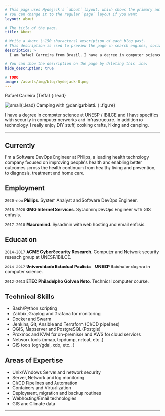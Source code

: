 ```yaml
---
# This page uses Hydejack's `about` layout, which shows the primary author's picture and about text at the top.
# You can change it to the regular `page` layout if you want.
layout: about

# The title of the page.
title: About

# Write a short (~150 characters) description of each blog post.
# This description is used to preview the page on search engines, social media, etc.
description: >
  I am Rafael Carreira from Brazil. I have a degree in computer science at UNESP / IBILCE and I have specifics with security in computer networks and infrastructure. In addition to technology, I really enjoy DIY stuff, cooking crafts, hiking and camping.

# You can show the description on the page by deleting this line:
hide_description: true

# TODO
image: /assets/img/blog/hydejack-8.png
---
```


Rafael Carreira (Teffa)
{:.lead}

![small](https://drive.google.com/uc?export=view&id=16htl1OIvwGGXxRYbk6YsunG0PnqUZG4Z){:.lead}
Camping with @danigarbiatti.
{:.figure}

I have a degree in computer science at UNESP / IBILCE and I have specifics with security in computer networks and infrastructure. In addition to technology, I really enjoy DIY stuff, cooking crafts, hiking and camping.

* * *

## Currently

I'm a Software DevOps Engineer at Philips, a leading health technology company focused on improving people's health and enabling better outcomes across the health continuum from healthy living and prevention, to diagnosis, treatment and home care.

## Employment

`2020-now`
__Philips__. System Analyst and Software DevOps Engineer.

`2018-2020`
__GMG Internet Services__. Sysadmin/DevOps Engineer with GIS enfasis.

`2017-2018`
__Macromind__. Sysadmin with web hosting and email enfasis.

## Education

`2014-2017`
__ACME CyberSecurity Research__. Computer and Network security reseach group at UNESP/IBILCE.

`2014-2017`
__Universidade Estadual Paulista - UNESP__ Baichalor degree in computer science.

`2012-2013`
__ETEC Philadelpho Golvea Neto__. Technical computer course.

## Technical Skills

 * Bash/Python scripting
 * Zabbix, Graylog and Grafana for monitoring
 * Docker and Swarm
 * Jenkins, Git, Ansible and Terraform (CI/CD pipelines)
 * QGIS, Mapserver and PostgreSQL (Postgis)
 * Proxmox and KVM for on-premisse and AWS for cloud services
 * Network tools (nmap, tcpdump, netcat, etc..)
 * GIS tools (ogr/gdal, cdo, etc.. )

## Areas of Expertise

 * Unix/Windows Server and network security
 * Server, Network and log monitoring
 * CI/CD Pipelines and Automation
 * Containers and Virtualization
 * Deployment, migration and backup routines
 * Webhosting/Email technologies 
 * GIS and Climate data


* * *
